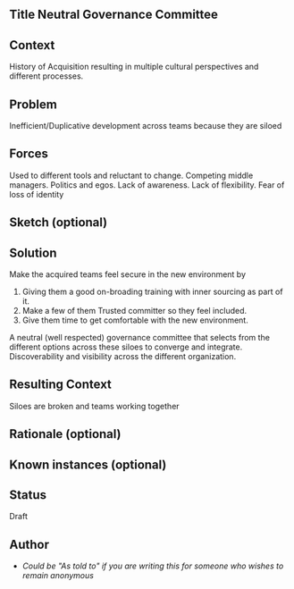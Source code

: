 ## Title  Neutral Governance Committee

## Context
History of Acquisition resulting in multiple cultural perspectives and different processes.

## Problem  
Inefficient/Duplicative development across teams because they are siloed

## Forces  
Used to different tools and reluctant to change.
Competing middle managers.
Politics and egos.
Lack of awareness.
Lack of flexibility.
Fear of loss of identity

## Sketch (optional)

## Solution  
Make the acquired teams feel secure in the new environment by 
1. Giving them a good on-broading training with inner sourcing as part of it.
2. Make a few of them Trusted committer so they feel included. 
3. Give them time to get comfortable with the new environment. 

A neutral (well respected) governance committee that selects from the different options across these siloes to converge and integrate.  
Discoverability and visibility across the different organization.

## Resulting Context
Siloes are broken and teams working together

## Rationale (optional)

## Known instances (optional)

## Status  
Draft

## Author
* *Could be "As told to" if you are writing this for someone who wishes to remain anonymous*